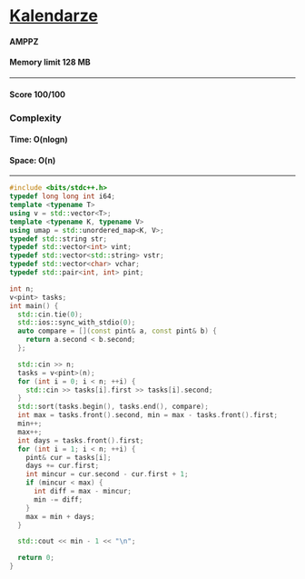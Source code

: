 # [Kalendarze](https://szkopul.edu.pl/problemset/problem/EMB5uNAIW1GVi_U23U-pqurR/site/?key=statement)

#### AMPPZ

#### Memory limit 128 MB

---

#### Score 100/100

### Complexity

#### Time: O(nlogn)

#### Space: O(n)

---

```C++
#include <bits/stdc++.h>
typedef long long int i64;
template <typename T>
using v = std::vector<T>;
template <typename K, typename V>
using umap = std::unordered_map<K, V>;
typedef std::string str;
typedef std::vector<int> vint;
typedef std::vector<std::string> vstr;
typedef std::vector<char> vchar;
typedef std::pair<int, int> pint;

int n;
v<pint> tasks;
int main() {
  std::cin.tie(0);
  std::ios::sync_with_stdio(0);
  auto compare = [](const pint& a, const pint& b) {
    return a.second < b.second;
  };

  std::cin >> n;
  tasks = v<pint>(n);
  for (int i = 0; i < n; ++i) {
    std::cin >> tasks[i].first >> tasks[i].second;
  }
  std::sort(tasks.begin(), tasks.end(), compare);
  int max = tasks.front().second, min = max - tasks.front().first;
  min++;
  max++;
  int days = tasks.front().first;
  for (int i = 1; i < n; ++i) {
    pint& cur = tasks[i];
    days += cur.first;
    int mincur = cur.second - cur.first + 1;
    if (mincur < max) {
      int diff = max - mincur;
      min -= diff;
    }
    max = min + days;
  }

  std::cout << min - 1 << "\n";

  return 0;
}
```

